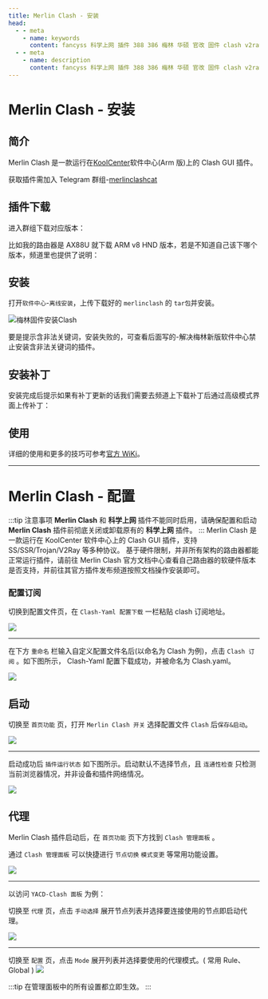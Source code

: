 ```yaml
---
title: Merlin Clash - 安装
head:
  - - meta
    - name: keywords
      content: fancyss 科学上网 插件 388 386 梅林 华硕 官改 固件 clash v2ray trojan
  - - meta
    - name: description
      content: fancyss 科学上网 插件 388 386 梅林 华硕 官改 固件 clash v2ray trojan
---
```


# Merlin Clash - 安装

## 简介

Merlin Clash 是一款运行在[KoolCenter](https://www.koolcenter.com/)软件中心(Arm 版)上的 Clash GUI 插件。

获取插件需加入 Telegram 群组-[merlinclashcat](https://t.me/merlinclashcat)

## 插件下载

进入群组下载对应版本：

比如我的路由器是 AX88U 就下载 ARM v8 HND 版本，若是不知道自己该下哪个版本，频道里也提供了说明：

## 安装

打开`软件中心`-`离线安装`，上传下载好的 `merlinclash` 的 `tar包`并安装。

![梅林固件安装Clash](https://cdn.apphb.cn/bbs_applehub_cn/2023/02/01145d3043141842-1024x420.png)

要是提示含非法关键词，安装失败的，可查看后面写的-解决梅林新版软件中心禁止安装含非法关键词的插件。

## 安装补丁

安装完成后提示如果有补丁更新的话我们需要去频道上下载补丁后通过高级模式界面上传补丁：

## 使用

详细的使用和更多的技巧可参考[官方 WiKi](https://mcreadme.gitbook.io/mc/)。

---

# Merlin Clash - 配置

:::tip 注意事项
**Merlin Clash** 和 **科学上网** 插件不能同时启用，请确保配置和启动 **Merlin Clash** 插件前彻底关闭或卸载原有的 **科学上网** 插件。
:::
Merlin Clash 是一款运行在 KoolCenter 软件中心上的 Clash GUI 插件，支持 SS/SSR/Trojan/V2Ray 等多种协议。
基于硬件限制，并非所有架构的路由器都能正常运行插件，请前往 Merlin Clash 官方文档中心查看自己路由器的软硬件版本是否支持，并前往其官方插件发布频道按照文档操作安装即可。

### 配置订阅

切换到配置文件页，在 `Clash-Yaml 配置下载` 一栏粘贴 clash 订阅地址。

![](https://m.theovan.cn/img/MerlinClash2.jpeg)

---

在下方 `重命名` 栏输入自定义配置文件名后(以命名为 Clash 为例)，点击 `Clash 订阅` 。如下图所示， Clash-Yaml 配置下载成功，并被命名为 Clash.yaml。

![](https://m.theovan.cn/img/MerlinClash3.jpeg)

## 启动

切换至 `首页功能` 页，打开 `Merlin Clash 开关` 选择配置文件 `Clash` 后`保存&启动`。

![](https://m.theovan.cn/img/MerlinClash4.jpeg)

---

启动成功后 `插件运行状态` 如下图所示。启动默认不选择节点，且 `连通性检查` 只检测当前浏览器情况，并非设备和插件网络情况。

![](https://m.theovan.cn/img/MerlinClash5.jpeg)

## 代理

Merlin Clash 插件启动后，在 `首页功能` 页下方找到 `Clash 管理面板` 。

通过 `Clash 管理面板` 可以快捷进行 `节点切换` `模式变更` 等常用功能设置。

![](https://m.theovan.cn/img/MerlinClash6.jpeg)

---

以访问 `YACD-Clash 面板` 为例：

切换至 `代理` 页，点击 `手动选择` 展开节点列表并选择要连接使用的节点即启动代理。

![](https://m.theovan.cn/img/MerlinClash7.png)

---

切换至 `配置` 页，点击 `Mode` 展开列表并选择要使用的代理模式。( 常用 Rule、Global )
![](https://m.theovan.cn/img/MerlinClash8.png)

:::tip
在管理面板中的所有设置都立即生效。
:::
